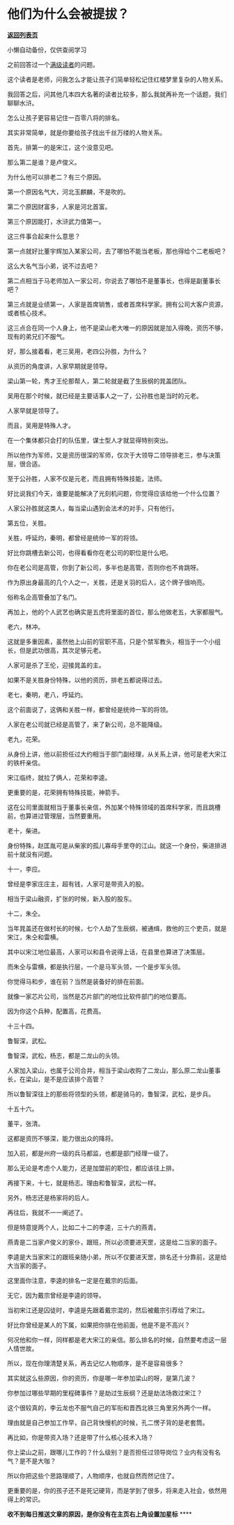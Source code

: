 # 他们为什么会被提拔？

[**返回列表页**](/gzh/记忆承载)

小懒自动备份，仅供查阅学习

之前回答过一个[满级读者](http://mp.weixin.qq.com/s?__biz=Mzg4MTg2MzU3Mg==&mid=2247484410&idx=1&sn=02c0d283a668cb582770ce34a979982d&chksm=cf5e3d01f829b41743b8d114c087f6ac20c7010d63c1b37e9e52c41d35014f3019ec20c9877e&scene=21#wechat_redirect)的问题。  

这个读者是老师，问我怎么才能让孩子们简单轻松记住红楼梦里复杂的人物关系。  

我回答之后，问其他几本四大名著的读者比较多，那么我就再补充一个话题，我们聊聊水浒。  

怎么让孩子更容易记住一百零八将的排名。  

其实非常简单，就是你要给孩子找出千丝万缕的人物关系。

首先，排第一的是宋江，这个没意见吧。  

那么第二是谁？是卢俊义。  

为什么他可以排老二？有三个原因。  

第一个原因名气大，河北玉麒麟，不是吹的。  

第二个原因财富多，人家是河北首富。

第三个原因能打，水浒武力值第一。

这三件事合起来什么意思？  

第一点就好比董宇辉加入某家公司，去了哪怕不能当老板，那也得给个二老板吧？

这么大名气当小弟，说不过去吧？  

第二点相当于马老师加入一家公司，你说去了哪怕不是董事长，也得是副董事长吧？

第三点就是业绩第一，人家是首席销售，或者首席科学家。拥有公司大客户资源，或者核心技术。  

这三点合在同一个人身上，他不是梁山老大唯一的原因就是加入得晚，资历不够，现有的弟兄们不服气。

好，那么接着看，老三吴用，老四公孙胜，为什么？

从资历的角度讲，人家早期就是领导。  

梁山第一轮，秀才王伦那帮人，第二轮就是截了生辰纲的晁盖团队。  

吴用在那个时候，就已经是主要话事人之一了，公孙胜也是当时的元老。  

人家早就是领导了。  

而且，吴用是特殊人才。

在一个集体都只会打的队伍里，谋士型人才就显得特别突出。

所以他作为军师，又是资历很深的军师，仅次于大领导二领导排老三，参与决策层，很合适。  

至于公孙胜，人家不仅是元老，而且拥有特殊技能，法师。  

好比说我们今天，谁要是能解决了光刻机问题，你觉得应该给他一个什么位置？  

人家公孙胜就这类人，每当梁山遇到会法术的对手，只有他行。  

第五位，关胜。  

关胜，呼延灼，秦明，都曾经是统帅一军的将领。  

好比你跳槽去新公司，也得看看你在老公司的职位是什么吧。

你在老公司是高管，你到了新公司，多半也是高管，否则你也不肯跳呀。

作为原出身最高的几个人之一，关胜，还是关羽的后人，这个牌子很响亮。

俗称名企高管叠加了名门。

再加上，他的个人武艺也确实是五虎将里面的首位，那么他做老五，大家都服气。  

老六，林冲。  

这就是多重因素，虽然他上山前的官职不高，只是个禁军教头，相当于一个小组长，但是武功很高，其次足够元老。

人家可是杀了王伦，迎接晁盖的主。

如果不是关胜身份特殊，以他的资历，排老五都说得过去。  

老七，秦明，老八，呼延灼。  

这个前面说了，这俩和关胜一样，都曾经是统帅一军的将领。  

人家在老公司就已经是高管了，来了新公司，总不能降级。  

老九，花荣。

从身份上讲，他以前担任过大约相当于部门副经理，从关系上讲，他可是老大宋江的铁杆亲信。  

宋江临终，就拉了俩人，花荣和李逵。  

更重要的是，花荣拥有特殊技能，神箭手。

这在公司里面就相当于董事长亲信，外加某个特殊领域的首席科学家，而且跳槽前，也算进过管理层，当然要重用。  

老十，柴进。

身份特殊，赵匡胤可是从柴家的孤儿寡母手里夺的江山。就这一个身份，柴进排进前十就没有问题。  

十一，李应。  

曾经是李家庄庄主，超有钱，人家可是带资入的股。  

相当于梁山融资，扩张的时候，新入股的股东。  

十二，朱仝。

当年晁盖还在做村长的时候，七个人劫了生辰纲，被通缉，救他的三个吏员，就是宋江，朱仝和雷横。

其中以宋江地位最高，人家可以和县令说得上话，在县里也算进了决策层。  

而朱仝与雷横，都是执行层，一个是马军头领，一个是步军头领。

你觉得马和步，谁在前？当然是装备好的排在前面。  

就像一家芯片公司，当然是芯片部门的地位比软件部门的地位要高。

因为你这个兵种，配置高，花费高。

十三十四。

鲁智深，武松。

鲁智深，武松，杨志，都是二龙山的头领。

人家加入梁山，也属于公司合并，相当于梁山收购了二龙山，那么原二龙山董事长，在梁山，是不是应该排个高管？

所以鲁智深往上的那些将领型的头领，都是骑马的，鲁智深，武松，是步兵。  

十五十六。

董平，张清。

这都是资历不够深，能力很出众的降将。  

加入前，都是州府一级的兵马都监，也都是部门经理一级了。

那么无论是考虑个人能力，还是加盟前的职位，都应该往上排。  

再接下来，十七，就是杨志。理由和鲁智深，武松一样。

另外，杨志还是杨家将的后人。  

再往后，我就不一一阐述了。  

但是特意提两个人，比如二十二的李逵，三十六的燕青。  

燕青是二当家卢俊义的家仆，跟班，所以必须要进天罡，这是给二当家的面子。

李逵是大当家宋江的跟班亲随小弟，所以不仅要进天罡，排名还十分靠前，这是给大当家的面子。

这里面你注意，李逵的排名一定是在戴宗的后面。

无它，因为戴宗曾经是李逵的领导。

当初宋江还是囚徒时，李逵是先跟着戴宗混的，然后被戴宗引荐给了宋江。  

好比你曾经是某人的下属，如果把你排在他前面，他是不是不高兴？  

何况他和你一样，同样都是老大宋江的亲信。那么排名的时候，自然要考虑这一层人情世故。

所以，现在你理清楚关系，再去记忆人物顺序，是不是容易很多？  

其实就这么些原因，你的资历，你是哪一年参加梁山的呀，是第几波？  

你参加过哪些早期的里程碑事件？是劫过生辰纲？还是劫法场救过宋江？

这个很较真的，李云龙也不服气自己的军衔和晋西北铁三角里另外两个一样。

理由就是自己参加工作早，自己背快慢机的时候，孔二愣子背的是老套筒。

再比如，你是带资入场？还是带了什么核心技术入场？

你上梁山之前，跟哪儿工作的？什么级别？是否担任过领导岗位？业内有没有名气？是不是大咖？  

所以你把这些个思路理顺了，人物顺序，也就自然而然记住了。  

更重要的是，你的孩子还不是死记硬背，而是学到了很多，将来走入社会，依然用得上的常识。

 **收不到每日推送文章的原因，是你没有在主页右上角设置加星标** ****

